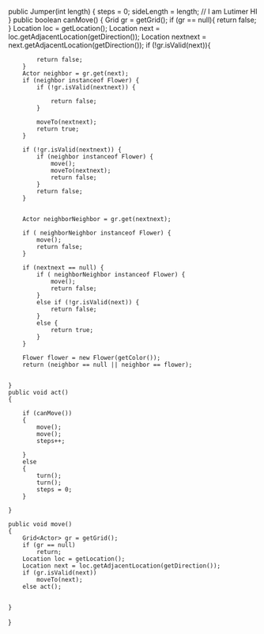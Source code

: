  public Jumper(int length)
    {
        steps = 0;
        sideLength = length;
        // I am Lutimer HI
    }
    public boolean canMove()
    {
        Grid<Actor> gr = getGrid();
        if (gr == null){
            return false;
        }
        Location loc = getLocation();
        Location next = loc.getAdjacentLocation(getDirection());
        Location nextnext = next.getAdjacentLocation(getDirection());
        if (!gr.isValid(next)){
        	
            return false;
    	}
        Actor neighbor = gr.get(next);
        if (neighbor instanceof Flower) {
    		if (!gr.isValid(nextnext)) {
    			
    			return false;
    		}
    		
        	moveTo(nextnext);
    		return true;
    	}
        
        if (!gr.isValid(nextnext)) {
        	if (neighbor instanceof Flower) {
        		move();
        		moveTo(nextnext);
        		return false;
        	}
        	return false;
        }
        

        Actor neighborNeighbor = gr.get(nextnext);
        
        if ( neighborNeighbor instanceof Flower) {
    		move();
    		return false;
    	}
        
        if (nextnext == null) {
        	if ( neighborNeighbor instanceof Flower) {
        		move();
        		return false;
        	}
        	else if (!gr.isValid(next)) {
        		return false;
        	}
        	else {
        		return true;
        	}
        }
    
        Flower flower = new Flower(getColor());
        return (neighbor == null || neighbor == flower);
        
        
    }
    public void act()
    {
    	
    	if (canMove())
        {
            move();
            move();
            steps++;
         
        }
        else 
        {
        	turn();
        	turn();
        	steps = 0;
        }
    
    }
   
    public void move()
    {
        Grid<Actor> gr = getGrid();
        if (gr == null)
            return;
        Location loc = getLocation();
        Location next = loc.getAdjacentLocation(getDirection());
        if (gr.isValid(next))
            moveTo(next);
        else act();
        
 
    }
}

